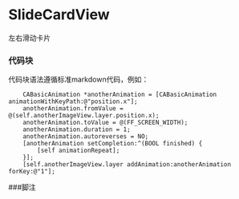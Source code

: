 # SlideCardView
左右滑动卡片

### 代码块
代码块语法遵循标准markdown代码，例如：
``` CABasicAnimation block回调
    CABasicAnimation *anotherAnimation = [CABasicAnimation animationWithKeyPath:@"position.x"];
    anotherAnimation.fromValue = @(self.anotherImageView.layer.position.x);
    anotherAnimation.toValue = @(FF_SCREEN_WIDTH);
    anotherAnimation.duration = 1;
    anotherAnimation.autoreverses = NO;
    [anotherAnimation setCompletion:^(BOOL finished) {
        [self animationRepeat];
    }];
    [self.anotherImageView.layer addAnimation:anotherAnimation forKey:@"1"];
```

###脚注
